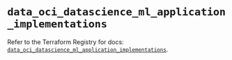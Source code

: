 # `data_oci_datascience_ml_application_implementations`

Refer to the Terraform Registry for docs: [`data_oci_datascience_ml_application_implementations`](https://registry.terraform.io/providers/oracle/oci/7.19.0/docs/data-sources/datascience_ml_application_implementations).
